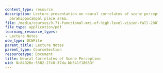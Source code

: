```yaml
---
content_type: resource
description: Lecture presentation on neural correlates of scene perception and the
  parahippocampal place area.
file: /media/courses/9-71-functional-mri-of-high-level-vision-fall-2007/8c84326e5582274037dabb541f18653f_lec4_scene_ip.pdf
file_type: application/pdf
learning_resource_types:
- Lecture Notes
ocw_type: OCWFile
parent_title: Lecture Notes
parent_type: CourseSection
resourcetype: Document
title: Neural Correlates of Scene Perception
uid: 8c84326e-5582-2740-37da-bb541f18653f
---
```

